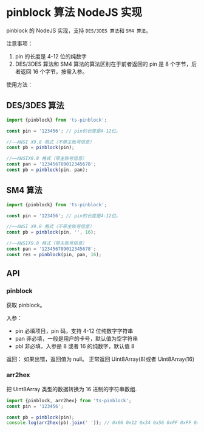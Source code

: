 # pinblock 算法 NodeJS 实现

pinblock 的 NodeJS 实现，支持 `DES/3DES 算法`和 `SM4 算法`。

注意事项：

1. pin 的长度是 4-12 位的纯数字
2. DES/3DES 算法和 SM4 算法的算法区别在于前者返回的 pin 是 8 个字节，后者返回 16 个字节，按需入参。

使用方法：

## DES/3DES 算法

```ts
import {pinblock} from 'ts-pinblock';

const pin = '123456'; // pin的长度是4-12位。

//——ANSI X9.8 格式（不带主账号信息）
const pb = pinblock(pin);

//——ANSIX9.8 格式（带主账号信息）
const pan = '123456789012345678';
const pb = pinblock(pin, pan);
```

## SM4 算法

```ts
import {pinblock} from 'ts-pinblock';

const pin = '123456'; // pin的长度是4-12位。

//——ANSI X9.8 格式（不带主账号信息）
const pb = pinblock(pin, '', 16);

//——ANSIX9.8 格式（带主账号信息）
const pan = '123456789012345678';
const res = pinblock(pin, pan, 16);
```

## API

### pinblock

获取 pinblock。

入参：

-   pin 必填项目，pin 码，支持 4-12 位纯数字字符串
-   pan 非必填，一般是用户的卡号，默认值为空字符串
-   pbl 非必填，入参是 8 或者 16 的纯数字，默认值 8

返回：
如果出错，返回值为 null。
正常返回 Uint8Array(8)或者 Uint8Array(16)

### arr2hex

把 Uint8Array 类型的数据转换为 16 进制的字符串数组.

```typescript
import {pinblock, arr2hex} from 'ts-pinblock';
const pin = '123456';

const pb = pinblock(pin);
console.log(arr2hex(pb).join(' ')); // 0x06 0x12 0x34 0x56 0xFF 0xFF 0xFF 0xFF
```

